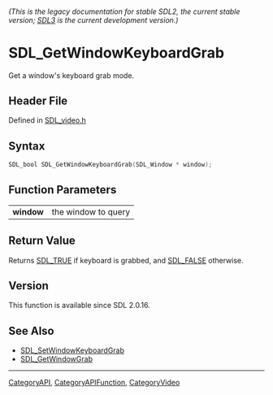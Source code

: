 ###### (This is the legacy documentation for stable SDL2, the current stable version; [SDL3](https://wiki.libsdl.org/SDL3/) is the current development version.)
# SDL_GetWindowKeyboardGrab

Get a window's keyboard grab mode.

## Header File

Defined in [SDL_video.h](https://github.com/libsdl-org/SDL/blob/SDL2/include/SDL_video.h)

## Syntax

```c
SDL_bool SDL_GetWindowKeyboardGrab(SDL_Window * window);

```

## Function Parameters

|                |                     |
| -------------- | ------------------- |
| **window**     | the window to query |

## Return Value

Returns [SDL_TRUE](SDL_TRUE) if keyboard is grabbed, and
[SDL_FALSE](SDL_FALSE) otherwise.

## Version

This function is available since SDL 2.0.16.

## See Also

- [SDL_SetWindowKeyboardGrab](SDL_SetWindowKeyboardGrab)
- [SDL_GetWindowGrab](SDL_GetWindowGrab)

----
[CategoryAPI](CategoryAPI), [CategoryAPIFunction](CategoryAPIFunction), [CategoryVideo](CategoryVideo)

